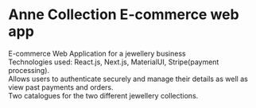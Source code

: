 # Anne Collection E-commerce web app
 E-commerce Web Application for a jewellery business<br/>
 Technologies used: React.js, Next.js, MaterialUI, Stripe(payment processing).<br/>
 Allows users to authenticate securely and manage their details as well as view past payments and orders.<br/>
 Two catalogues for the two different jewellery collections.
